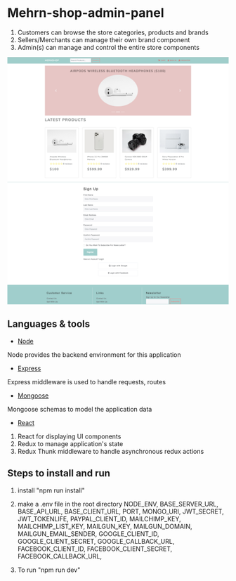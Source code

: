 # Mehrn-shop-admin-panel

1. Customers can browse the store categories, products and brands
2. Sellers/Merchants can manage their own brand component
3. Admin(s) can manage and control the entire store components 

![pic-1](pic-1.png)
![pic](pic.png)


## Languages & tools

- [Node](https://nodejs.org/en/)

Node provides the backend environment for this application

- [Express](https://expressjs.com/)

Express middleware is used to handle requests, routes

- [Mongoose](https://mongoosejs.com/)

Mongoose schemas to model the application data

- [React](https://reactjs.org/)

1. React for displaying UI components
2. Redux to manage application's state
3. Redux Thunk middleware to handle asynchronous redux actions


## Steps to install and run 
1. install
"npm run install"
2. make a .env file in the root directory 
NODE_ENV, BASE_SERVER_URL, BASE_API_URL, BASE_CLIENT_URL, PORT, MONGO_URI,
JWT_SECRET, JWT_TOKENLIFE,
PAYPAL_CLIENT_ID, MAILCHIMP_KEY, MAILCHIMP_LIST_KEY,
MAILGUN_KEY, MAILGUN_DOMAIN, MAILGUN_EMAIL_SENDER,
GOOGLE_CLIENT_ID, GOOGLE_CLIENT_SECRET, GOOGLE_CALLBACK_URL,
FACEBOOK_CLIENT_ID, FACEBOOK_CLIENT_SECRET, FACEBOOK_CALLBACK_URL,

3. To run
"npm  run dev"
